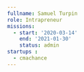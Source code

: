 ```yaml
---
fullname: Samuel Turpin 
role: Intrapreneur  
missions:
  - start: '2020-03-14'
    end: '2021-01-30'
    status: admin
startups : 
  - cmachance
---
```

